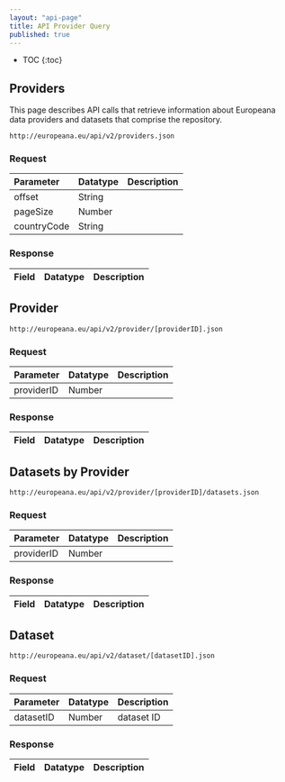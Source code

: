 ```yaml
---
layout: "api-page"
title: API Provider Query
published: true
---
```


* TOC
{:toc}

## Providers

This page describes API calls that retrieve information about Europeana data providers and datasets that comprise the repository.

    http://europeana.eu/api/v2/providers.json
    
### Request  

| Parameter | Datatype | Description |
|:-------------|:-------------|:-----|
| offset | String |  |
| pageSize | Number | |
| countryCode | String |

### Response

| Field | Datatype | Description |
|:-------------|:-------------|:-----|

## Provider

	http://europeana.eu/api/v2/provider/[providerID].json
    
### Request  

| Parameter | Datatype | Description |
|:-------------|:-------------|:-----|
| providerID | Number |  |


### Response

| Field | Datatype | Description |
|:-------------|:-------------|:-----|
    
## Datasets by Provider

	http://europeana.eu/api/v2/provider/[providerID]/datasets.json

### Request  

| Parameter | Datatype | Description |
|:-------------|:-------------|:-----|
| providerID | Number |  |


### Response

| Field | Datatype | Description |
|:-------------|:-------------|:-----|


## Dataset

	http://europeana.eu/api/v2/dataset/[datasetID].json

### Request  

| Parameter | Datatype | Description |
|:-------------|:-------------|:-----|
| datasetID | Number |  dataset ID|


### Response

| Field | Datatype | Description |
|:-------------|:-------------|:-----|


    
    